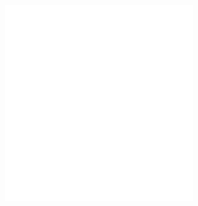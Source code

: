 <p align="center">
    <a href="https://github.com/dev01d">
    <img
        src="./github-metrics.svg"
    />
</p>
